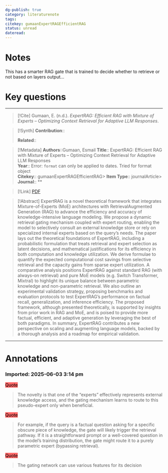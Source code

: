```yaml
---
dg-publish: true
category: literaturenote
tags: 
citekey: gumaanExpertRAGEfficientRAG
status: unread
dateread:
---
```

# Notes


This has a smarter RAG gate that is trained to decide whether to retrieve or not based on layers output…


# Key questions



---
> [!Cite]
> Gumaan, E. (n.d.). _ExpertRAG: Efficient RAG with Mixture of Experts – Optimizing Context Retrieval for Adaptive LLM Responses_.

> [!Synth]
> **Contribution**::  
>   
> **Related**:: 

> [!Metadata]
> **Authors**::Gumaan, Esmail
> **Title**:: ExpertRAG: Efficient RAG with Mixture of Experts – Optimizing Context Retrieval for Adaptive LLM Responses  
> **Year**:: Error: `format` can only be applied to dates. Tried for format object  
> **Citekey**:: gumaanExpertRAGEfficientRAG> **Item Type**:: journalArticle> **Journal**:: **

> [!Link]
> [PDF](file:///Users/ryanchen/Zotero/storage/3GV54FZL/Gumaan%20-%20ExpertRAG%20Efficient%20RAG%20with%20Mixture%20of%20Experts%20–%20Optimizing%20Context%20Retrieval%20for%20Adaptive%20LLM%20Res.pdf)

> [!Abstract]
> ExpertRAG is a novel theoretical framework that integrates Mixture-of-Experts (MoE) architectures with RetrievalAugmented Generation (RAG) to advance the efficiency and accuracy of knowledge-intensive language modeling. We propose a dynamic retrieval gating mechanism coupled with expert routing, enabling the model to selectively consult an external knowledge store or rely on specialized internal experts based on the query’s needs. The paper lays out the theoretical foundations of ExpertRAG, including a probabilistic formulation that treats retrieval and expert selection as latent decisions, and mathematical justifications for its efficiency in both computation and knowledge utilization. We derive formulae to quantify the expected computational cost savings from selective retrieval and the capacity gains from sparse expert utilization. A comparative analysis positions ExpertRAG against standard RAG (with always-on retrieval) and pure MoE models (e.g. Switch Transformer, Mixtral) to highlight its unique balance between parametric knowledge and non-parametric retrieval. We also outline an experimental validation strategy, proposing benchmarks and evaluation protocols to test ExpertRAG’s performance on factual recall, generalization, and inference efficiency. The proposed framework, although presented theoretically, is supported by insights from prior work in RAG and MoE, and is poised to provide more factual, efficient, and adaptive generation by leveraging the best of both paradigms. In summary, ExpertRAG contributes a new perspective on scaling and augmenting language models, backed by a thorough analysis and a roadmap for empirical validation.
---

# Annotations

### Imported: 2025-06-03 3:14 pm


<mark style="background-color: #ff6666">Quote</mark>  
> The novelty is that one of the “experts” effectively represents external knowledge access, and the gating mechanism learns to route to this pseudo-expert only when beneficial.



<mark style="background-color: #ff6666">Quote</mark>  
> For example, if the query is a factual question asking for a specific obscure piece of knowledge, the gate will likely trigger the retrieval pathway. If it is a straightforward prompt or a well-covered question in the model’s training distribution, the gate might route it to a purely parametric expert (bypassing retrieval).


<mark style="background-color: #ff6666">Quote</mark>  
> The gating network can use various features for its decision



